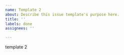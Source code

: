 ```yaml
---
name: Template 2
about: Describe this issue template's purpose here.
title: ''
labels: done
assignees: ''

---
```


template 2
